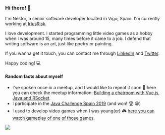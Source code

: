 ### Hi there! 👋

I'm Néstor, a senior software developer located in Vigo, Spain. I'm currently working at [IriusRisk](https://iriusrisk.com/).

I love development. I started programming little video games as a hobby when I was around 15, many times before it came to a job. I defend that writing software is an art, just like poetry or painting.

If you wanna get it touch, you can contact me through [LinkedIn](https://www.linkedin.com/in/nestorpglez/) and [Twitter](https://twitter.com/nestorrente).

Happy coding! 💻

#### Random facts about myself

* I've spoken once in a meetup, and I would like to repeat it soon 🙂 here you can check the meetup information: [Building a chatroom with Vue.js, Java and RSocket](https://www.meetup.com/es/VigoJUG/events/267185946/).
* I participate in the [Java Challenge Spain 2019](https://www.muycomputerpro.com/zona-ticjob/between-java-challenge-de-espana/) (and won! 🏆 😀)
* I used to develop video games when I was young(er) 🎮 [here you can watch gameplay of one of those games](https://www.youtube.com/watch?v=7SxHH6kbzGI).

<a target="_blank" href="https://github.com/nestorrente">
  <img align="center" src="https://github-readme-stats.vercel.app/api?username=nestorrente&show_icons=true&theme=vision-friendly-dark&count_private=true" />
</a>

<!--
**nestorrente/nestorrente** is a ✨ _special_ ✨ repository because its `README.md` (this file) appears on your GitHub profile.

Here are some ideas to get you started:

- 🔭 I’m currently working on ...
- 🌱 I’m currently learning ...
- 👯 I’m looking to collaborate on ...
- 🤔 I’m looking for help with ...
- 💬 Ask me about ...
- 📫 How to reach me: ...
- 😄 Pronouns: ...
- ⚡ Fun fact: ...
-->
